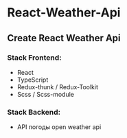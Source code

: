 # React-Weather-Api

## Create React Weather Api

### Stack Frontend:

- React
- TypeScript
- Redux-thunk / Redux-Toolkit
- Scss / Scss-module

### Stack Backend:
 
 - API погоды open weather api
